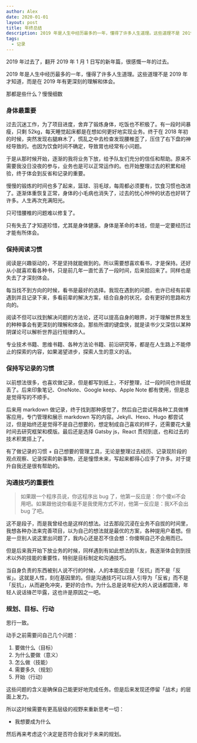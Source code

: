 ```yaml
---
author: Alex
date: 2020-01-01
layout: post
title: 年终总结
description: 2019 年是人生中经历最多的一年，懂得了许多人生道理。这些道理不是 2019 年才知道，而是在 2019 年有更深刻的理解和体会。
tags:
  - 记录
---
```


2019 年过去了，翻开 2019 年 1 月 1 日写的新年篇，很感慨一年的过去。

2019 年是人生中经历最多的一年，懂得了许多人生道理。这些道理不是 2019 年才知道，而是在 2019 年有更深刻的理解和体会。

那都是些什么？慢慢细数

### 身体最重要

过去沉迷工作，为了项目进度，舍弃了锻炼身体，吃饭也不积极了。有一段时间暴瘦，只剩 52kg，每天睡觉起床都是在想如何更好地实现业务。终于在 2018 年初的时候，突然发现右腿麻木了，慌乱之中去检查发现腰椎歪了，压住了右下盘的神经导致的。也因为饮食时间不确定，导致胃也经常有小问题。

于是从那时候开始，逐渐的我将业务下放，给予队友们充分的信任和帮助。原来不需要我没日没夜的参与，业务也是可以正常运作的。也开始整理过去的积累和经验，终于体会到反省和记录的重要。

慢慢的锻炼的时间也多了起来，篮球、羽毛球，每周都必须要有，饮食习惯也改进了。逐渐体重恢复正常，身体的小毛病也消失了，过去的忧心忡忡的状态也好转了许多。人生再次充满阳光。

只可惜腰椎的问题难以修复了。

只有失去了才知道珍惜，尤其是身体健康。身体是革命的本钱，但是一定要经历过才能有所体会。

### 保持阅读习惯

阅读是兴趣驱动的，不是坚持就能做到的。所以需要想喜欢看书，才是保持。还好从小就喜欢看各种书，只是前几年一直忙丢了一段时间，后来拾回来了。同样也是失去了才深刻体会。

每当找不到方向的时候，看书是最好的选择。我现在遇到的问题，也许已经有前辈遇到并且记录下来，多看前辈的解决方案，结合自身的状况，会有更好的思路和方向的。

阅读不但可以找到解决问题的方法论，还可以提高自身的眼界，对于理解世界发生的种种事会有更深刻的理解和体会。那些所谓的键盘侠，就是读书少又深信以某种阴谋论可以解析世界运行规律的人。

专业技术书籍、思维书籍、各种方法论书籍、前沿研究等，都是在人生路上不能停止的探索的内容，如果渴望进步，探索人生的意义的话。

### 保持写记录的习惯

以前想法很多，也喜欢做记录，但是都写到纸上，不好整理，过一段时间也许纸就丢了。后来印象笔记、OneNote、Google keep、Apple Note 都有使用，但是总是觉得写的不顺手。

后来用 markdown 做记录，终于找到那种感觉了，然后自己尝试用各种工具做博客应用，专门管理和展示 markdown 写的内容。Jekyll、Hexo、Hugo 都尝试过，但是始终还是觉得不是自己想要的，想定制成自己喜欢的样子，还需要花大量时间去研究框架和模版。最后还是选择 Gatsby js，React 贯彻到底，也和过去的技术积累搭上了。

有了做记录的习惯 + 自己想要的管理工具，无论是整理过去经历、记录现阶段的观点观察、记录探索的新事物，还是憧憬未来，写起来都得心应手了许多。对于提升自我还是很有帮助的。

### 沟通技巧的重要性

> 如果跟一个程序员说，你这程序出 bug 了，他第一反应是：你个傻xi不会用吧。如果跟他说你看是不是我使用方式不对，他第一反应是：我X不会出 bug 了吧。

这不是段子，而是我曾经也是这样的想法。过去那段沉浸在业务不自拔的时间里，我想各种办法来完善项目，以为自己的想法就是最优的方案，各种提用户着想。但是一旦别人说这里出问题了，我内心还是忍不住会想：你傻啊自己不会用而已。

但是后来我开始下放业务的时候，同样遇到有如此想法的队友，我逐渐体会到到技术以外的技能的重要性，特别是目标制定和沟通技巧。

当自身负责的东西被别人说不行的时候，人的本能反应是「反抗」而不是「反省」。这就是人性，刻在基因里的。但是沟通技巧可以将人引导为「反省」而不是「反抗」，从而避免冲突，更好的合作。为什么总是说年纪大的人说话都圆滑，年轻人说话锋芒毕露，这也许是原因之一吧。

### 规划、目标、行动

思行一致。

动手之前需要问自己几个问题：

1. 要做什么（目标）
2. 为什么要做（意义）
3. 怎么做（技能）
4. 需要多久（规划）
5. 开始（行动）

这些问题的含义是确保自己能更好地完成任务。但是后来发现还停留「战术」的层面上发力。

所以这时候需要有更高层级的视野来重新思考一切：

- 我想要成为什么

然后再来考虑这个决定是否符合我对于未来的规划。
